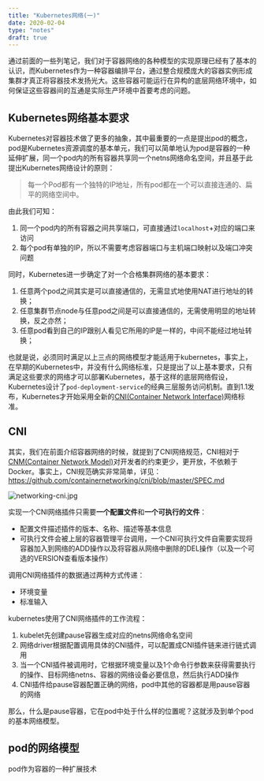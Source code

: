 ```yaml
---
title: "Kubernetes网络(一)"
date: 2020-02-04
type: "notes"
draft: true
---
```


通过前面的一些列笔记，我们对于容器网络的各种模型的实现原理已经有了基本的认识，而Kubernetes作为一种容器编排平台，通过整合规模庞大的容器实例形成集群才真正将容器技术发扬光大。这些容器可能运行在异构的底层网络环境中，如何保证这些容器间的互通是实际生产环境中首要考虑的问题。

## Kubernetes网络基本要求

Kubernetes对容器技术做了更多的抽象，其中最重要的一点是提出pod的概念，pod是Kubernetes资源调度的基本单元，我们可以简单地认为pod是容器的一种延伸扩展，同一个pod内的所有容器共享同一个netns网络命名空间，并且基于此提出Kubernetes网络设计的原则：

> 每一个Pod都有一个独特的IP地址，所有pod都在一个可以直接连通的、扁平的网络空间中。

由此我们可知：

1. 同一个pod内的所有容器之间共享端口，可直接通过`localhost`+对应的端口来访问
2. 每个pod有单独的IP，所以不需要考虑容器端口与主机端口映射以及端口冲突问题

同时，Kubernetes进一步确定了对一个合格集群网络的基本要求：
1. 任意两个pod之间其实是可以直接通信的，无需显式地使用NAT进行地址的转换；
2. 任意集群节点node与任意pod之间是可以直接通信的，无需使用明显的地址转换，反之亦然；
3. 任意pod看到自己的IP跟别人看见它所用的IP是一样的，中间不能经过地址转换；

也就是说，必须同时满足以上三点的网络模型才能适用于kubernetes，事实上，在早期的Kubernetes中，并没有什么网络标准，只是提出了以上基本要求，只有满足这些要求的网络才可以部署Kubernetes，基于这样的底层网络假设，Kubernetes设计了`pod-deployment-service`的经典三层服务访问机制。直到1.1发布，Kubernetes才开始采用全新的[CNI(Container Network Interface)](https://github.com/containernetworking/cni)网络标准。

## CNI

其实，我们在前面介绍容器网络的时候，就提到了CNI网络规范，CNI相对于[CNM(Container Network Model)](https://github.com/docker/libnetwork/blob/master/docs/design.md)对开发者的约束更少，更开放，不依赖于Docker。事实上，CNI规范确实非常简单，详见：https://github.com/containernetworking/cni/blob/master/SPEC.md

![networking-cni.jpg](https://i.loli.net/2020/02/04/Iz3AwFR6lPdbcmp.jpg)

实现一个CNI网络插件只需要**一个配置文件**和**一个可执行的文件**：
- 配置文件描述插件的版本、名称、描述等基本信息
- 可执行文件会被上层的容器管理平台调用，一个CNI可执行文件自需要实现将容器加入到网络的ADD操作以及将容器从网络中删除的DEL操作（以及一个可选的VERSION查看版本操作）

调用CNI网络插件的数据通过两种方式传递：
- 环境变量
- 标准输入

kubernetes使用了CNI网络插件的工作流程：
1. kubelet先创建pause容器生成对应的netns网络命名空间
2. 网络driver根据配置调用具体的CNI插件，可以配置成CNI插件链来进行链式调用
3. 当一个CNI插件被调用时，它根据环境变量以及1个命令行参数来获得需要执行的操作、目标网络netns、容器的网络设备必要信息，然后执行ADD操作
3. CNI插件给pause容器配置正确的网络，pod中其他的容器都是用pause容器的网络

那么，什么是pause容器，它在pod中处于什么样的位置呢？这就涉及到单个pod的基本网络模型。

## pod的网络模型

pod作为容器的一种扩展技术
